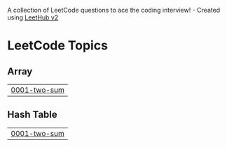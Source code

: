 A collection of LeetCode questions to ace the coding interview! - Created using [LeetHub v2](https://github.com/arunbhardwaj/LeetHub-2.0)
<!---LeetCode Topics Start-->
# LeetCode Topics
## Array
|  |
| ------- |
| [0001-two-sum](https://github.com/Max-312/Leet-Code/tree/master/0001-two-sum) |
## Hash Table
|  |
| ------- |
| [0001-two-sum](https://github.com/Max-312/Leet-Code/tree/master/0001-two-sum) |
<!---LeetCode Topics End-->